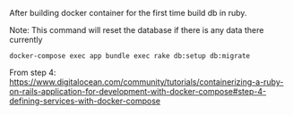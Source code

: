 

After building docker container for the first time build db in ruby.

Note: This command will reset the database if there is any data there currently

`docker-compose exec app bundle exec rake db:setup db:migrate`

From step 4: https://www.digitalocean.com/community/tutorials/containerizing-a-ruby-on-rails-application-for-development-with-docker-compose#step-4-defining-services-with-docker-compose